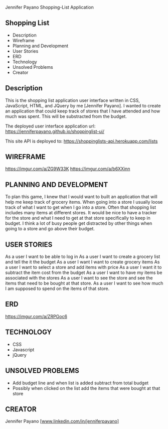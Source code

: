 Jennifer Payano Shopping-List Application

Shopping List
----------------
* Description
* Wireframe
* Planning and Development
* User Stories
* ERD
* Technology
* Unsolved Problems
* Creator

Description
------------
This is the shopping list application user interface written in CSS, JavaScript, HTML, and JQuery by me [Jennifer Payano].
I wanted to create an application that could keep track of stores that I have attended and how much was spent. This will be substracted from the budget.

The deployed user interface application url: https://jenniferpayano.github.io/shoppinglist-ui/

This site API is deployed to: https://shoppinglists-api.herokuapp.com/lists


WIREFRAME
---------
https://imgur.com/a/ZG9W33K
https://imgur.com/a/b6XXinn

PLANNING AND DEVELOPMENT
------------------------
To plan this game, I knew that I would want to built an application that will help me keep track of grocery items.
When going into a store I usually loose track of what I want to get when I go into a store. Often
that shopping list includes many items at different stores. It would be nice to have a tracker
for the store and what I need to get at that store specifically to keep in budget. I think a lot of busy people get distracted by other things when going to a store and go above their budget.

USER STORIES
------------
As a user I want to be able to log in
As a user I want to create a grocery list and tell the it the budget
As a user I want I want to create grocery items
As a user I want to select a store and add items with price
As a user I want it to subtract the item cost from the budget
As a user I want to have my items be associated with the stores
As a user I want to see the store and see the items that need to be bought at that store.
As a user I want to see how much I am supposed to spend on the items of that store.

ERD
-----------------
https://imgur.com/a/ZRPGoc6

TECHNOLOGY
------------
- CSS
- Javascript
- jQuery

UNSOLVED PROBLEMS
-----------------
- Add budget line and when list is added subtract from total budget
- Possibly when clicked on the list add the items that were bought at that store

CREATOR
---------
Jennifer Payano [www.linkedin.com/in/jenniferpayano]
